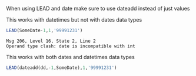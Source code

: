 When using LEAD and date make sure to use dateadd instead of just values

This works with datetimes but not with dates data types
```SQL
LEAD(SomeDate-1,1,'99991231')
```

```
Msg 206, Level 16, State 2, Line 2
Operand type clash: date is incompatible with int
```


This works with both dates and datetimes data types
```SQL
LEAD(dateadd(dd,-1,SomeDate),1,'99991231') 
```

